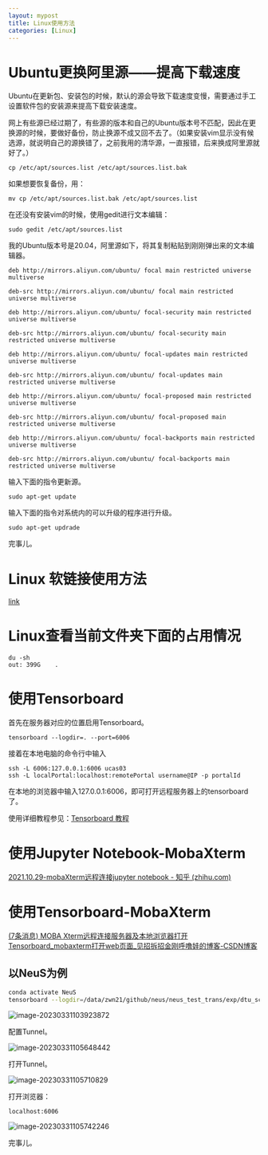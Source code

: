 ```yaml
---
layout: mypost
title: Linux使用方法
categories: [Linux]
---
```

#  Ubuntu更换阿里源——提高下载速度



Ubuntu在更新包、安装包的时候，默认的源会导致下载速度变慢，需要通过手工设置软件包的安装源来提高下载安装速度。

网上有些源已经过期了，有些源的版本和自己的Ubuntu版本号不匹配，因此在更换源的时候，要做好备份，防止换源不成又回不去了。（如果安装vim显示没有候选源，就说明自己的源换错了，之前我用的清华源，一直报错，后来换成阿里源就好了。）
```
cp /etc/apt/sources.list /etc/apt/sources.list.bak
```
如果想要恢复备份，用：
```
mv cp /etc/apt/sources.list.bak /etc/apt/sources.list
```
在还没有安装vim的时候，使用gedit进行文本编辑：
```
sudo gedit /etc/apt/sources.list
```
我的Ubuntu版本号是20.04，阿里源如下，将其复制粘贴到刚刚弹出来的文本编辑器。
```
deb http://mirrors.aliyun.com/ubuntu/ focal main restricted universe multiverse

deb-src http://mirrors.aliyun.com/ubuntu/ focal main restricted universe multiverse

deb http://mirrors.aliyun.com/ubuntu/ focal-security main restricted universe multiverse

deb-src http://mirrors.aliyun.com/ubuntu/ focal-security main restricted universe multiverse

deb http://mirrors.aliyun.com/ubuntu/ focal-updates main restricted universe multiverse

deb-src http://mirrors.aliyun.com/ubuntu/ focal-updates main restricted universe multiverse

deb http://mirrors.aliyun.com/ubuntu/ focal-proposed main restricted universe multiverse

deb-src http://mirrors.aliyun.com/ubuntu/ focal-proposed main restricted universe multiverse

deb http://mirrors.aliyun.com/ubuntu/ focal-backports main restricted universe multiverse

deb-src http://mirrors.aliyun.com/ubuntu/ focal-backports main restricted universe multiverse
```
输入下面的指令更新源。
```
sudo apt-get update
```
输入下面的指令对系统内的可以升级的程序进行升级。
```
sudo apt-get updrade
```
完事儿。



# Linux 软链接使用方法

[link](https://blog.51cto.com/lawsonabs/4975091)

# Linux查看当前文件夹下面的占用情况

```
du -sh
out: 399G    .
```



# 使用Tensorboard

首先在服务器对应的位置启用Tensorboard。

```
tensorboard --logdir=. --port=6006
```

接着在本地电脑的命令行中输入

```
ssh -L 6006:127.0.0.1:6006 ucas03
ssh -L localPortal:localhost:remotePortal username@IP -p portalId
```

在本地的浏览器中输入127.0.0.1:6006，即可打开远程服务器上的tensorboard了。

使用详细教程参见：[Tensorboard 教程](https://zhuanlan.zhihu.com/p/469849842)


# 使用Jupyter Notebook-MobaXterm

[2021.10.29-mobaXterm远程连接jupyter notebook - 知乎 (zhihu.com)](https://zhuanlan.zhihu.com/p/427234430)

# 使用Tensorboard-MobaXterm

[(7条消息) MOBA Xterm远程连接服务器及本地浏览器打开Tensorboard_mobaxterm打开web页面_见招拆招金刚呼噜娃的博客-CSDN博客](https://blog.csdn.net/daniu2007/article/details/104271479)

## 以NeuS为例

```bash
conda activate NeuS
tensorboard --logdir=/data/zwn21/github/neus/neus_test_trans/exp/dtu_scan123/womask_sphere/logs/ --port=6006
```

![image-20230331103923872](F:\Coding\github\zhangwenniu.github.io\_posts\2022-08-20-Linux使用方法.assets\image-20230331103923872.png)

配置Tunnel。

![image-20230331105648442](F:\Coding\github\zhangwenniu.github.io\_posts\2022-08-20-Linux使用方法.assets\image-20230331105648442.png)

打开Tunnel。

![image-20230331105710829](F:\Coding\github\zhangwenniu.github.io\_posts\2022-08-20-Linux使用方法.assets\image-20230331105710829.png)

打开浏览器：

```
localhost:6006
```

![image-20230331105742246](F:\Coding\github\zhangwenniu.github.io\_posts\2022-08-20-Linux使用方法.assets\image-20230331105742246.png)

完事儿。
